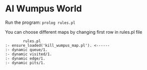 # AI Wumpus World

Run the program:
  ```prolog rules.pl```
  
You can choose different maps by changing first row in rules.pl file

``` 
        rules.pl
:- ensure_loaded('kill_wumpus_map.pl'). <------
:- dynamic queue/1.
:- dynamic visited/1.
:- dynamic edge/1.
:- dynamic pits/1.
```

